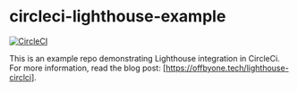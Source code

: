 # circleci-lighthouse-example

[![CircleCI](https://circleci.com/gh/zgreen/lighthouse-circleci-example.svg?style=svg)](https://circleci.com/gh/zgreen/lighthouse-circleci-example)

This is an example repo demonstrating Lighthouse integration in CircleCi. For more information, read the blog post: [https://offbyone.tech/lighthouse-circlci].
